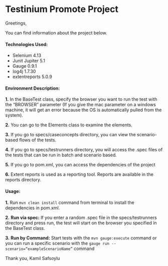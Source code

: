 <h1 align=“left”> Testinium Promote Project </h1>

Greetings,

You can find information about the project below.

#### Technologies Used:
- Selenium 4.13
- Junit Jupiter 5.1
- Gauge 0.9.1
- log4j 1.7.30
- extentreports 5.0.9

#### Environment Description:

**1.** In the BaseTest class, specify the browser you want to run the test with the “BROWSER” parameter (If you give the mac parameter on a windows machine, it will get an error because the OS is automatically pulled from the system).

**2.** You can go to the Elements class to examine the elements.

**3.** If you go to specs/caseconcepts directory, you can view the scenario-based flows of the tests.

**4.** If you go to specs/testrunners directory, you will access the .spec files of the tests that can be run in batch and scenario based.

**5.** If you go to pom.xml, you can access the dependencies of the project

**6.** Extent reports is used as a reporting tool. Reports are available in the reports directory.

#### Usage:

**1.** Run `mvn clean install` command from terminal to install the dependencies in pom.xml.

**2.** **Run via spec:** If you enter a random .spec file in the specs/testrunners directory and press run, the test will start on the browser you specified in the BaseTest class.

**3.** **Run by Command:** Start tests with the `mvn gauge:execute` command or you can run a specific scenario with the `gauge run --scenario=“exampleScenarioName”` command

Thank you,
Kamil Safsoylu